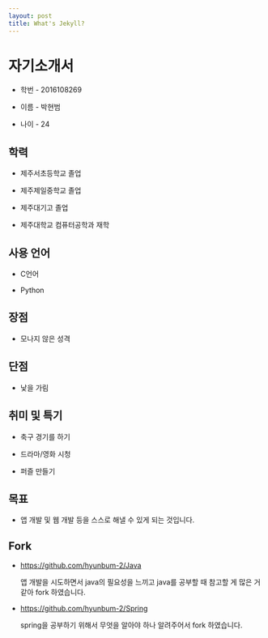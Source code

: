 ```yaml
---
layout: post
title: What's Jekyll?
---
```



# 자기소개서

- 학번 - 2016108269

- 이름 - 박현범

- 나이 - 24

  

## 학력

- 제주서초등학교 졸업

- 제주제일중학교 졸업 

- 제주대기고 졸업

- 제주대학교 컴퓨터공학과 재학

  

## 사용 언어

- C언어

- Python

  

## 장점

- 모나지 않은 성격

  

## 단점

- 낯을 가림

  

## 취미 및 특기

- 축구 경기를 하기

- 드라마/영화 시청

- 퍼즐 만들기

  

## 목표

- 앱 개발 및 웹 개발 등을 스스로 해낼 수 있게 되는 것입니다.



## Fork

- https://github.com/hyunbum-2/Java 

  앱 개발을 시도하면서 java의 필요성을 느끼고 java를 공부할 때 참고할 게 많은 거 같아 fork 하였습니다.

  

- https://github.com/hyunbum-2/Spring 

  spring을 공부하기 위해서 무엇을 알아야 하나 알려주어서 fork 하였습니다.






